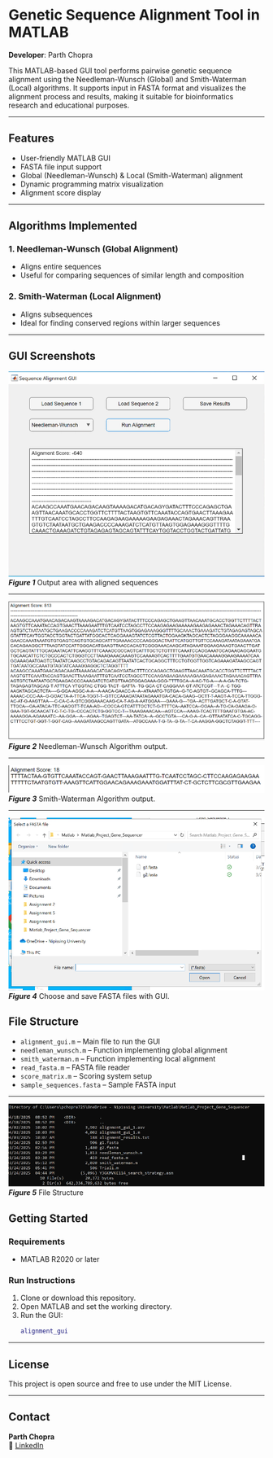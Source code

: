 # Genetic Sequence Alignment Tool in MATLAB  
**Developer**: Parth Chopra  

This MATLAB-based GUI tool performs pairwise genetic sequence alignment using the Needleman-Wunsch (Global) and Smith-Waterman (Local) algorithms. It supports input in FASTA format and visualizes the alignment process and results, making it suitable for bioinformatics research and educational purposes.

---

##  Features

-  User-friendly MATLAB GUI
-  FASTA file input support
-  Global (Needleman-Wunsch) & Local (Smith-Waterman) alignment
-  Dynamic programming matrix visualization
-  Alignment score display

---

##  Algorithms Implemented

### 1. Needleman-Wunsch (Global Alignment)
- Aligns entire sequences
- Useful for comparing sequences of similar length and composition

### 2. Smith-Waterman (Local Alignment)
- Aligns subsequences
- Ideal for finding conserved regions within larger sequences

---
## GUI Screenshots
![](Figs/Picture1.png)
***Figure 1*** Output area with aligned sequences

---
![](Figs/Picture2.png)
***Figure 2*** Needleman-Wunsch Algorithm output.

---
![](Figs/Picture3.png)
***Figure 3*** Smith-Waterman Algorithm output.

---
![](Figs/Picture4.png)
***Figure 4*** Choose and save FASTA files with GUI.


##  File Structure

- `alignment_gui.m` – Main file to run the GUI
- `needleman_wunsch.m` – Function implementing global alignment
- `smith_waterman.m` – Function implementing local alignment
- `read_fasta.m` – FASTA file reader
- `score_matrix.m` – Scoring system setup
- `sample_sequences.fasta` – Sample FASTA input

---
![](Figs/Picture5.png)
***Figure 5*** File Structure

##  Getting Started

### Requirements
- MATLAB R2020 or later

### Run Instructions
1. Clone or download this repository.
2. Open MATLAB and set the working directory.
3. Run the GUI:
    ```matlab
    alignment_gui
    ```

---

##  License

This project is open source and free to use under the MIT License.

---

##  Contact

**Parth Chopra**  
📧 [LinkedIn](https://www.linkedin.com/in/parth-chopra07)  
